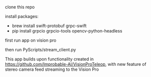 clone this repo

install packages:
- brew install swift-protobuf grpc-swift
- pip install grpcio grpcio-tools opencv-python-headless

first run app on vision pro

then run PyScripts/stream_client.py

This app builds upon functionality created in https://github.com/Improbable-AI/VisionProTeleop, with new feature of stereo camera feed streaming to the Vision Pro
